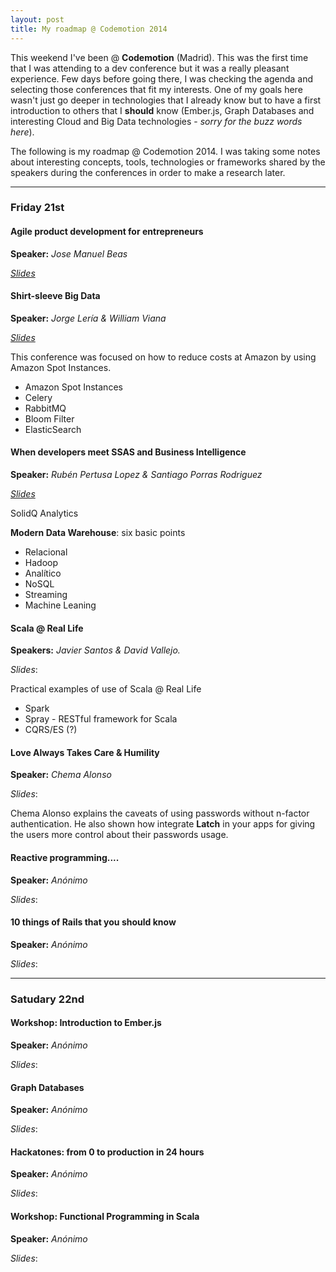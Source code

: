 ```yaml
---
layout: post
title: My roadmap @ Codemotion 2014
---
```


This weekend I've been @ **Codemotion** (Madrid). This was the first time that I was attending to a dev conference but it was a really pleasant experience. Few days before going there, I was checking the agenda and selecting those conferences that fit my interests. One of my goals here wasn't just go deeper in technologies that I already know but to have a first introduction to others that I **should** know (Ember.js, Graph Databases and interesting Cloud and Big Data technologies - *sorry for the buzz words here*).

The following is my roadmap @ Codemotion 2014. I was taking some notes about interesting concepts, tools, technologies or frameworks shared by the speakers during the conferences in order to make a research later.

***

### Friday 21st

#### Agile product development for entrepreneurs
**Speaker:** *Jose Manuel Beas*

*[Slides](http://www.slideshare.net/jmbeas/codemotion-2014-desarrollo-agil-de-producto-para-emprendedores)*

#### Shirt-sleeve Big Data
**Speaker:** *Jorge Lería & William Viana*

*[Slides](https://speakerdeck.com/jorgeleria/big-data-de-andar-por-casa-shirt-sleeve-big-data)*

This conference was focused on how to reduce costs at Amazon by using Amazon Spot Instances.

* Amazon Spot Instances
* Celery
* RabbitMQ
* Bloom Filter
* ElasticSearch

#### When developers meet SSAS and Business Intelligence
**Speaker:** *Rubén Pertusa Lopez & Santiago Porras Rodriguez*

*[Slides](http://www.slideshare.net/rubenpertusalopez/cuando-los-desarrolladores-conocieron-ssas-business-intelligence-y-big-data)*

SolidQ Analytics

**Modern Data Warehouse**: six basic points

* Relacional
* Hadoop
* Analítico
* NoSQL
* Streaming
* Machine Leaning

#### Scala @ Real Life
**Speakers:** *Javier Santos & David Vallejo.*

*Slides*:

Practical examples of use of Scala @ Real Life

* Spark
* Spray - RESTful framework for Scala
* CQRS/ES (?)

#### Love Always Takes Care & Humility
**Speaker:** *Chema Alonso*

*Slides*:

Chema Alonso explains the caveats of using passwords without n-factor authentication. He also shown how integrate **Latch** in your apps for giving the users more control about their passwords usage.

#### Reactive programming....
**Speaker:** *Anónimo*

*Slides*:

#### 10 things of Rails that you should know
**Speaker:** *Anónimo*

*Slides*:

***

### Satudary 22nd

#### Workshop: Introduction to Ember.js
**Speaker:** *Anónimo*

*Slides*:

#### Graph Databases
**Speaker:** *Anónimo*

*Slides*:

#### Hackatones: from 0 to production in 24 hours
**Speaker:** *Anónimo*

*Slides*:

#### Workshop: Functional Programming in Scala
**Speaker:** *Anónimo*

*Slides*:
